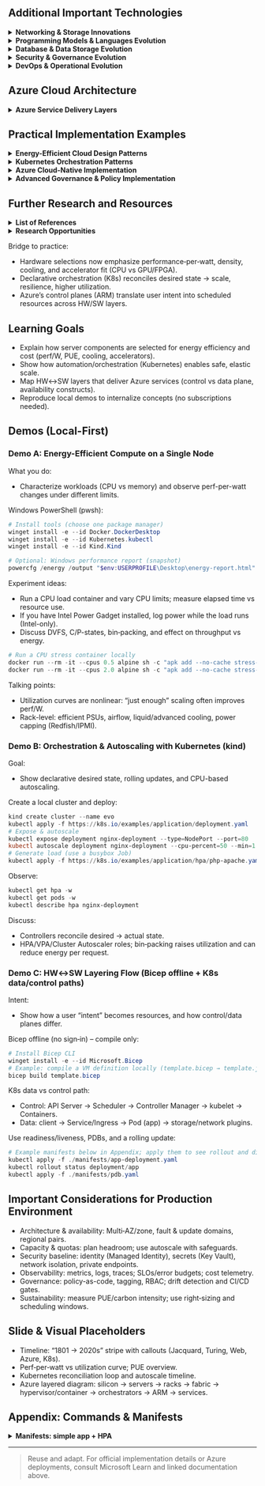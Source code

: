 ## Additional Important Technologies

<details>
  <summary><b>Networking & Storage Innovations</b></summary>

  ### Key Developments
  - **TCP/IP (1983)**
    - **Developers**: Vint Cerf and Bob Kahn
    - **Technical innovation**: Layered network protocols with end-to-end connectivity
    - **Impact**: Unified diverse networks into a single internetwork

  - **Ethernet Evolution**
    - **1980**: 10 Mbps shared media
    - **1995**: 100 Mbps Fast Ethernet
    - **1998**: 1 Gbps
    - **2002**: 10 Gbps
    - **2010+**: 40/100/400 Gbps

  - **Storage Area Networks (SANs)**
    - **Fibre Channel (1997)**: High-speed network technology specifically for storage
    - **iSCSI (2003)**: Storage protocol over TCP/IP networks
    - **Technical impact**: Separated storage from servers, enabled consolidation

  - **Software-Defined Networking (2011+)**
    - **OpenFlow**: Protocol separating control and data planes
    - **Technical architecture**: Centralized controllers, programmable forwarding
    - **Impact**: Enabled network automation, microsegmentation, policy-based control

  - **SR-IOV/RDMA**
    - **SR-IOV (Single Root I/O Virtualization)**: Hardware-assisted network virtualization
    - **RDMA (Remote Direct Memory Access)**: Network transfers without CPU involvement
    - **Energy efficiency**: Reduced CPU cycles per packet/transfer
    - **Performance**: Lower latency, higher throughput per watt
</details>

<details>
  <summary><b>Programming Models & Languages Evolution</b></summary>

  ### Key Developments
  - **Assembly Language (1950s)**
    - **Technical nature**: Human-readable mnemonics for machine code
    - **Impact**: First abstraction from raw binary programming

  - **High-level Languages**
    - **FORTRAN (1957)**: Scientific computing focus
    - **COBOL (1959)**: Business applications
    - **C (1972)**: Systems programming
    - **Impact**: Improved programmer productivity, code portability

  - **Object-Oriented Programming**
    - **Smalltalk (1972)**: First pure OOP language
    - **C++ (1985)**: Added OOP to C
    - **Java (1995)**: Platform independence with JVM
    - **Technical impact**: Encapsulation, inheritance, polymorphism

  - **Web Programming**
    - **JavaScript (1995)**: Client-side web programming
    - **PHP (1994), Ruby on Rails (2004)**: Server-side frameworks
    - **Node.js (2009)**: JavaScript on server-side
    - **Impact**: Enabled rich web applications

  - **Cloud-Native Programming Models**
    - **Reactive programming**: Handling asynchronous data streams
    - **Functional programming**: Immutable data, higher-order functions
    - **Infrastructure as Code**: Terraform, ARM templates, CloudFormation
    - **Technical impact**: Better aligned with distributed, elastic systems
</details>

<details>
  <summary><b>Database & Data Storage Evolution</b></summary>

  ### Key Developments
  - **Hierarchical Databases (1960s)**
    - **Example**: IBM's IMS
    - **Technical structure**: Tree-based data model
    - **Limitations**: Complex relationships required redundant data

  - **Relational Databases (1970s)**
    - **Edgar F. Codd**: Defined relational model at IBM
    - **SQL**: Standardized query language
    - **Technical innovations**: ACID transactions, normalized data
    - **Products**: Oracle, DB2, MySQL, SQL Server

  - **NoSQL Movement (2000s)**
    - **Types**: Document (MongoDB), Key-Value (Redis), Column (Cassandra), Graph (Neo4j)
    - **Technical drivers**: Scale-out architecture, schema flexibility
    - **CAP theorem**: Trade-offs between consistency, availability, partition tolerance
    - **Impact**: Enabled web-scale data storage

  - **NewSQL & Distributed SQL (2010s)**
    - **Examples**: Google Spanner, CockroachDB, Azure Cosmos DB
    - **Technical approach**: Distributed SQL systems with ACID guarantees
    - **Innovation**: Global distribution with consistency controls
    - **Impact**: Combined SQL familiarity with cloud-native scaling
</details>

<details>
  <summary><b>Security & Governance Evolution</b></summary>

  ### Key Developments
  - **Encryption Evolution**
    - **DES (1977)**: Early symmetric encryption standard
    - **RSA (1977)**: Public-key cryptography
    - **SSL/TLS**: Secured web communications
    - **Technical impact**: Enabled secure communication over public networks

  - **Identity & Access Management**
    - **LDAP (1993)**: Directory services protocol
    - **SAML (2002), OAuth (2010), OpenID Connect (2014)**: Federation standards
    - **Technical evolution**: From local accounts to federated identity

  - **Cloud Security Models**
    - **Shared responsibility model**: Dividing security duties between provider and customer
    - **Zero Trust**: "Never trust, always verify" approach
    - **Technical implementations**: Microsegmentation, JIT/JEA access, continuous verification
    - **Impact**: Adapted security for perimeter-less environments

  - **Regulatory Evolution**
    - **SOX (2002)**: Financial controls and reporting
    - **PCI DSS (2004)**: Payment card security
    - **GDPR (2016)**: Data protection and privacy
    - **Impact**: Formalized compliance requirements for systems
</details>

<details>
  <summary><b>DevOps & Operational Evolution</b></summary>

  ### Key Developments
  - **Agile Movement (2001)**
    - **Key innovation**: Iterative development with frequent feedback
    - **Technical practices**: Continuous integration, test automation
    - **Impact**: Shorter development cycles, improved adaptability

  - **DevOps (2009+)**
    - **Key principles**: Culture, automation, measurement, sharing
    - **Technical practices**: CI/CD pipelines, infrastructure as code
    - **Tools**: Jenkins, Git, Ansible, Terraform
    - **Impact**: Broke down silos between development and operations

  - **SRE (Site Reliability Engineering)**
    - **Origin**: Google approach to operations at scale
    - **Technical practices**: Error budgets, toil reduction, automation
    - **Key metrics**: SLIs, SLOs, SLAs
    - **Impact**: Applied software engineering to operational problems

  - **GitOps (2017+)**
    - **Technical approach**: Git repositories as source of truth for infrastructure
    - **Key components**: Declarative configurations, automated reconciliation
    - **Tools**: Flux, ArgoCD, Crossplane
    - **Impact**: Auditable, repeatable infrastructure management
</details>

## Azure Cloud Architecture

<details>
  <summary><b>Azure Service Delivery Layers</b></summary>

  ### Physical Infrastructure
  - **Regions & Availability Zones**
    - **Design**: Physically separate datacenters with independent power, cooling, networking
    - **Fault domains**: Isolation boundaries for hardware failures
    - **Technical implementation**: Dedicated dark fiber connections between zones

  - **Network Infrastructure**
    - **Global backbone**: Microsoft's private fiber network
    - **Software-Defined Networking**: Programmable network fabric
    - **ExpressRoute**: Dedicated private connections to Azure

  ### Core Platform
  - **Azure Resource Manager (ARM)**
    - **Technical role**: Control plane for all Azure resources
    - **Key concepts**: Resource providers, resource groups, RBAC
    - **Declarative model**: JSON/Bicep templates define desired state

  - **Virtualization Stack**
    - **Hypervisor**: Hyper-V based virtualization
    - **Storage virtualization**: Blob, disk, file abstractions
    - **Network virtualization**: Virtual networks, NSGs, UDRs

  ### Service Orchestration
  - **Compute Services**
    - **VMs**: IaaS offering with full control
    - **App Service**: PaaS with managed runtime environments
    - **Azure Kubernetes Service**: Managed Kubernetes control plane
    - **Azure Functions**: Event-driven serverless compute

  - **Storage & Databases**
    - **Storage accounts**: Blob, file, queue, table
    - **SQL databases**: Azure SQL DB, PostgreSQL, MySQL
    - **NoSQL options**: Cosmos DB (multi-model)
    - **Caching**: Redis Cache

  ### Integration & Connectivity
  - **Messaging Services**
    - **Service Bus**: Enterprise messaging
    - **Event Grid**: Event routing
    - **Event Hubs**: Big data streaming
    - **Storage Queues**: Simple queuing

  - **API Management**
    - **Gateway**: Request routing, transformation
    - **Developer portal**: Documentation, subscription management
    - **Policies**: Security, caching, transformation

  ### Security & Governance
  - **Azure Entra ID (formerly Azure AD)**
    - **Identity services**: Authentication, SSO, conditional access
    - **B2B/B2C**: External identity collaboration

  - **Azure Policy & Blueprints**
    - **Policy definitions**: Governance rules
    - **Initiatives**: Policy groups
    - **Blueprints**: Environment templates with policies
</details>

## Practical Implementation Examples

<details>
  <summary><b>Energy-Efficient Cloud Design Patterns</b></summary>

  ### Architectural Approaches
  - **Scale-to-zero pattern**
    - **Technique**: Automatically scale down to zero instances when not in use
    - **Implementation**: Azure Functions consumption plan, AKS with KEDA
    - **Impact**: Eliminates idle resource consumption

  - **Compute-storage proximity**
    - **Technique**: Place computation close to data
    - **Implementation**: Azure Blob near compute, Redis caching
    - **Impact**: Reduces network traffic, lowers latency

  - **Right-sizing resources**
    - **Technique**: Match resource allocation to actual needs
    - **Implementation**: VM rightsizing, autoscaling, burstable instances
    - **Impact**: Eliminates waste from overprovisioning

  ### Code Examples
  ```powershell
  # Azure PowerShell example for scheduling VM shutdown during off-hours
  $automationAccountName = "energy-optimization"
  $resourceGroupName = "production-rg"
  
  # Create automation account
  New-AzAutomationAccount -Name $automationAccountName `
                          -ResourceGroupName $resourceGroupName `
                          -Location "EastUS"
  
  # Import runbook
  $runbookUri = "https://raw.githubusercontent.com/Azure/azure-quickstart-templates/master/quickstarts/microsoft.automation/automation-schedule-source-control-jobs/scripts/Stop-AzureVMs.ps1"
  Import-AzAutomationRunbook -AutomationAccountName $automationAccountName `
                           -ResourceGroupName $resourceGroupName `
                           -Name "StopVMsOffHours" `
                           -Type PowerShell `
                           -Uri $runbookUri
  
  # Create schedule (stop VMs at 7PM weekdays)
  $schedule = New-AzAutomationSchedule -AutomationAccountName $automationAccountName `
                                     -ResourceGroupName $resourceGroupName `
                                     -Name "WeekdayEvening" `
                                     -StartTime "19:00" `
                                     -DaysOfWeek Monday,Tuesday,Wednesday,Thursday,Friday `
                                     -WeekInterval 1
  
  # Link runbook to schedule
  Register-AzAutomationScheduledRunbook -AutomationAccountName $automationAccountName `
                                       -ResourceGroupName $resourceGroupName `
                                       -RunbookName "StopVMsOffHours" `
                                       -ScheduleName "WeekdayEvening"
  ```

  ### Monitoring for Energy Efficiency
  ```yaml
  # Example Azure Monitor query to identify underutilized VMs
  Perf
  | where ObjectName == "Processor" and CounterName == "% Processor Time"
  | summarize AvgCPU = avg(CounterValue) by Computer
  | where AvgCPU < 10
  | join (
      Perf
      | where ObjectName == "Memory" and CounterName == "% Committed Bytes In Use"
      | summarize AvgMem = avg(CounterValue) by Computer
  ) on Computer
  | where AvgMem < 40
  | project Computer, AvgCPU, AvgMem, 
           Recommendation = "Consider downsizing this VM to reduce cost and energy"
  ```
</details>

<details>
  <summary><b>Kubernetes Orchestration Patterns</b></summary>

  ### Key Orchestration Concepts
  - **Declarative configuration**
    - **Technique**: Define desired state, let controllers reconcile
    - **Implementation**: Kubernetes manifests, Helm charts, Kustomize
    - **Benefits**: Consistency, repeatability, auditability

  - **Pod resource management**
    - **Technique**: Define requests and limits appropriately
    - **Implementation**: CPU/memory settings in pod specs
    - **Impact**: Better scheduling decisions, higher cluster utilization

  - **Autoscaling strategies**
    - **HPA (Horizontal Pod Autoscaler)**: Scale replicas based on metrics
    - **VPA (Vertical Pod Autoscaler)**: Adjust resource requests
    - **Cluster Autoscaler**: Add/remove nodes as needed
    - **KEDA**: Event-driven autoscaling

  ### Implementation Examples
  ```yaml
  # Example Kubernetes deployment with autoscaling and resource settings
  apiVersion: apps/v1
  kind: Deployment
  metadata:
    name: efficient-app
  spec:
    replicas: 2
    selector:
      matchLabels:
        app: efficient-app
    template:
      metadata:
        labels:
          app: efficient-app
      spec:
        containers:
        - name: app
          image: myregistry.azurecr.io/efficient-app:v1
          resources:
            requests:
              cpu: 100m
              memory: 128Mi
            limits:
              cpu: 500m
              memory: 256Mi
          readinessProbe:
            httpGet:
              path: /healthz
              port: 8080
            initialDelaySeconds: 5
            periodSeconds: 10
  ---
  apiVersion: autoscaling/v2
  kind: HorizontalPodAutoscaler
  metadata:
    name: efficient-app-hpa
  spec:
    scaleTargetRef:
      apiVersion: apps/v1
      kind: Deployment
      name: efficient-app
    minReplicas: 2
    maxReplicas: 10
    metrics:
    - type: Resource
      resource:
        name: cpu
        target:
          type: Utilization
          averageUtilization: 60
    - type: Resource
      resource:
        name: memory
        target:
          type: Utilization
          averageUtilization: 70
  ```

  ### Practical Tips for Efficient Orchestration
  - Schedule pod anti-affinity to spread workloads across nodes
  - Use pod topology spread constraints for multi-zone resilience
  - Implement node taints/tolerations to direct specialized workloads to appropriate hardware
  - Set up pod disruption budgets to maintain availability during updates
  - Use node selectors for workloads with specific hardware requirements (GPUs, SSD storage)
</details>

<details>
  <summary><b>Azure Cloud-Native Implementation</b></summary>

  ### Azure Kubernetes Service (AKS)
  - **Architecture best practices**
    - Use managed identity for cluster authentication
    - Implement network policies for pod-to-pod communication
    - Enable Azure CNI for advanced networking features
    - Consider AKS virtual nodes for burst scenarios

  - **AKS deployment example**
    ```bash
    # Create a resource group
    az group create --name myAKSGroup --location eastus
    
    # Create AKS cluster with energy-efficient features
    az aks create \
      --resource-group myAKSGroup \
      --name myAKSCluster \
      --node-count 3 \
      --enable-cluster-autoscaler \
      --min-count 1 \
      --max-count 5 \
      --enable-managed-identity \
      --network-plugin azure \
      --network-policy calico \
      --node-vm-size Standard_D4s_v3
    
    # Enable AKS node auto-shutdown to save energy in dev/test environments
    az vm auto-shutdown -g MC_myAKSGroup_myAKSCluster_eastus \
      --name aks-nodepool1-12345678-0 \
      --time 1900
    ```

  ### Serverless Computing with Azure Functions
  - **Event-driven, auto-scaling architecture**
    - Only runs when triggered (consumption plan)
    - Scales based on event queue length
    - Reduces energy usage compared to always-on services

  - **Function implementation example**
    ```csharp
    // Azure Function that processes messages efficiently
    public static class EnergyEfficientFunction
    {
        [FunctionName("ProcessQueueMessage")]
        public static async Task Run(
            [ServiceBusTrigger("myqueue", Connection = "ServiceBusConnection")] string myQueueItem,
            [CosmosDB(
                databaseName: "mydb",
                containerName: "mycoll",
                Connection = "CosmosDBConnection")]
                DocumentClient client,
            ILogger log)
        {
            log.LogInformation($"Processing message: {myQueueItem}");
            
            // Process in batches where possible to reduce connection overhead
            var documents = JsonConvert.DeserializeObject<List<Document>>(myQueueItem);
            
            // Use bulk operations for efficiency
            var tasks = documents.Select(doc => client.UpsertDocumentAsync(
                UriFactory.CreateDocumentCollectionUri("mydb", "mycoll"),
                doc));
                
            await Task.WhenAll(tasks);
        }
    }
    ```

  ### Azure App Service with Efficient Scaling
  - **Scaling configuration**
    ```json
    {
      "name": "autoscalesetting",
      "properties": {
        "profiles": [
          {
            "name": "Auto scale profile",
            "capacity": {
              "minimum": "1",
              "maximum": "10",
              "default": "1"
            },
            "rules": [
              {
                "metricTrigger": {
                  "metricName": "CpuPercentage",
                  "metricResourceUri": "/subscriptions/{subscription-id}/resourceGroups/{resource-group}/providers/Microsoft.Web/serverFarms/{app-service-plan}",
                  "timeGrain": "PT1M",
                  "statistic": "Average",
                  "timeWindow": "PT10M",
                  "timeAggregation": "Average",
                  "operator": "GreaterThan",
                  "threshold": 70
                },
                "scaleAction": {
                  "direction": "Increase",
                  "type": "ChangeCount",
                  "value": "1",
                  "cooldown": "PT5M"
                }
              },
              {
                "metricTrigger": {
                  "metricName": "CpuPercentage",
                  "metricResourceUri": "/subscriptions/{subscription-id}/resourceGroups/{resource-group}/providers/Microsoft.Web/serverFarms/{app-service-plan}",
                  "timeGrain": "PT1M",
                  "statistic": "Average",
                  "timeWindow": "PT10M",
                  "timeAggregation": "Average",
                  "operator": "LessThan",
                  "threshold": 30
                },
                "scaleAction": {
                  "direction": "Decrease",
                  "type": "ChangeCount",
                  "value": "1",
                  "cooldown": "PT5M"
                }
              }
            ]
          }
        ]
      }
    }
    ```
</details>

<details>
  <summary><b>Advanced Governance & Policy Implementation</b></summary>

  ### Azure Policy Implementation
  - **Energy efficiency policies**
    - Enforce VM SKUs with higher perf-per-watt
    - Require auto-shutdown on dev/test resources
    - Mandate storage tiering for infrequently accessed data

  ```json
  {
    "properties": {
      "displayName": "Require auto-shutdown for non-production VMs",
      "policyType": "Custom",
      "mode": "All",
      "description": "This policy ensures non-production VMs have auto-shutdown configured",
      "parameters": {},
      "policyRule": {
        "if": {
          "allOf": [
            {
              "field": "type",
              "equals": "Microsoft.Compute/virtualMachines"
            },
            {
              "field": "tags['environment']",
              "in": ["dev", "test", "qa"]
            }
          ]
        },
        "then": {
          "effect": "deployIfNotExists",
          "details": {
            "type": "Microsoft.DevTestLab/schedules",
            "deploymentScope": "resourceGroup",
            "existenceScope": "resourceGroup",
            "existenceCondition": {
              "field": "name",
              "like": "shutdown-computevm-*"
            },
            "roleDefinitionIds": [
              "/providers/Microsoft.Authorization/roleDefinitions/b24988ac-6180-42a0-ab88-20f7382dd24c"
            ],
            "deployment": {
              "properties": {
                "mode": "incremental",
                "template": {
                  "$schema": "https://schema.management.azure.com/schemas/2019-04-01/deploymentTemplate.json#",
                  "contentVersion": "1.0.0.0",
                  "parameters": {
                    "vmName": { "type": "string" }
                  },
                  "resources": [
                    {
                      "type": "Microsoft.DevTestLab/schedules",
                      "name": "[concat('shutdown-computevm-', parameters('vmName'))]",
                      "apiVersion": "2018-09-15",
                      "location": "[resourceGroup().location]",
                      "properties": {
                        "status": "Enabled",
                        "taskType": "ComputeVmShutdownTask",
                        "dailyRecurrence": {
                          "time": "1900"
                        },
                        "timeZoneId": "UTC",
                        "targetResourceId": "[resourceId('Microsoft.Compute/virtualMachines', parameters('vmName'))]"
                      }
                    }
                  ]
                },
                "parameters": {
                  "vmName": {
                    "value": "[field('name')]"
                  }
                }
              }
            }
          }
        }
      }
    }
  }
  ```

  ### Comprehensive Governance Framework
  - **Management Groups structure**
    - Top-level policies for org-wide standards
    - Environment-specific policies (prod, dev, test)
    - Workload-specific optimizations

  - **Resource tagging strategy**
    - Ownership and cost allocation
    - Environment classification
    - Energy efficiency targets
    - Shutdown/startup schedule eligibility

  - **Implementation example with Azure CLI**
    ```bash
    # Create a policy initiative for energy efficiency
    az policy set-definition create \
      --name 'energy-efficient-compute' \
      --display-name 'Energy Efficient Computing Standards' \
      --description 'Set of policies to ensure energy efficient resource usage' \
      --definitions '[
        {"policyDefinitionId": "/providers/Microsoft.Authorization/policyDefinitions/custom-vm-shutdown"},
        {"policyDefinitionId": "/providers/Microsoft.Authorization/policyDefinitions/custom-storage-lifecycle"},
        {"policyDefinitionId": "/providers/Microsoft.Authorization/policyDefinitions/custom-compute-rightsize"}
      ]'
    
    # Assign to management group
    az policy assignment create \
      --name 'enforce-energy-efficiency' \
      --scope '/providers/Microsoft.Management/managementGroups/development' \
      --policy-set-definition 'energy-efficient-compute'
    ```
</details>

## Further Research and Resources

<details>
  <summary><b>List of References</b></summary>

- [Azure Architecture Center](https://learn.microsoft.com/azure/architecture/)
- [Azure Resource Manager & Bicep](https://learn.microsoft.com/azure/azure-resource-manager/)
- [Azure Well-Architected (cost, reliability, ops)](https://learn.microsoft.com/azure/well-architected/)
- [CNCF (Cloud Native Computing Foundation) Kubernetes Docs](https://kubernetes.io/docs/)
- [Linux Foundation (power management overview)](https://www.kernel.org/doc/html/latest/)
- [Intel 4004 history](https://www.intel.com/content/www/us/en/history/museum-story-of-intel-4004.html)
</details>

<details>
  <summary><b>Research Opportunities</b></summary>

  ### Emerging Technologies
  - **Quantum Computing**
    - Potential to solve specific problems exponentially faster
    - Different energy profile from classical computing
    - Major cloud providers developing quantum services

  - **Advanced Cooling Technologies**
    - Two-phase immersion cooling
    - Direct-to-chip liquid cooling
    - Waste heat recovery and reuse

  - **Software-Hardware Co-design**
    - Domain-specific architectures (NPUs, DPUs)
    - Workload-optimized systems
    - Heterogeneous computing

  ### Industry Trends
  - **Data Sovereignty & Regional Computing**
    - Regulatory impacts on cloud architecture
    - Data residency requirements
    - Energy implications of geographic distribution

  - **Sustainable Software Engineering**
    - Carbon-aware development practices
    - Energy efficiency as a software metric
    - Tools for measuring application carbon footprint

  - **Edge-Cloud Continuum**
    - Computation placement optimization
    - Data gravity considerations
    - Energy implications of edge processing vs. centralized cloud
</details>


Bridge to practice:
- Hardware selections now emphasize performance‑per‑watt, density, cooling, and accelerator fit (CPU vs GPU/FPGA).  
- Declarative orchestration (K8s) reconciles desired state → scale, resilience, higher utilization.  
- Azure’s control planes (ARM) translate user intent into scheduled resources across HW/SW layers.

## Learning Goals
- Explain how server components are selected for energy efficiency and cost (perf/W, PUE, cooling, accelerators).
- Show how automation/orchestration (Kubernetes) enables safe, elastic scale.
- Map HW↔SW layers that deliver Azure services (control vs data plane, availability constructs).
- Reproduce local demos to internalize concepts (no subscriptions needed).

## Demos (Local-First)

### Demo A: Energy-Efficient Compute on a Single Node
What you do:
- Characterize workloads (CPU vs memory) and observe perf-per-watt changes under different limits.

Windows PowerShell (pwsh):
```powershell
# Install tools (choose one package manager)
winget install -e --id Docker.DockerDesktop
winget install -e --id Kubernetes.kubectl
winget install -e --id Kind.Kind

# Optional: Windows performance report (snapshot)
powercfg /energy /output "$env:USERPROFILE\Desktop\energy-report.html" /duration 60
```

Experiment ideas:
- Run a CPU load container and vary CPU limits; measure elapsed time vs resource use.
- If you have Intel Power Gadget installed, log power while the load runs (Intel-only).  
- Discuss DVFS, C/P-states, bin‑packing, and effect on throughput vs energy.

```powershell
# Run a CPU stress container locally
docker run --rm -it --cpus 0.5 alpine sh -c "apk add --no-cache stress-ng && stress-ng --cpu 2 --timeout 45s"
docker run --rm -it --cpus 2.0 alpine sh -c "apk add --no-cache stress-ng && stress-ng --cpu 4 --timeout 45s"
```

Talking points:
- Utilization curves are nonlinear: “just enough” scaling often improves perf/W.
- Rack-level: efficient PSUs, airflow, liquid/advanced cooling, power capping (Redfish/IPMI).

### Demo B: Orchestration & Autoscaling with Kubernetes (kind)
Goal:
- Show declarative desired state, rolling updates, and CPU-based autoscaling.

Create a local cluster and deploy:
```powershell
kind create cluster --name evo
kubectl apply -f https://k8s.io/examples/application/deployment.yaml
# Expose & autoscale
kubectl expose deployment nginx-deployment --type=NodePort --port=80
kubectl autoscale deployment nginx-deployment --cpu-percent=50 --min=1 --max=5
# Generate load (use a busybox Job)
kubectl apply -f https://k8s.io/examples/application/hpa/php-apache.yaml
```

Observe:
```powershell
kubectl get hpa -w
kubectl get pods -w
kubectl describe hpa nginx-deployment
```

Discuss:
- Controllers reconcile desired → actual state.
- HPA/VPA/Cluster Autoscaler roles; bin‑packing raises utilization and can reduce energy per request.

### Demo C: HW↔SW Layering Flow (Bicep offline + K8s data/control paths)
Intent:
- Show how a user “intent” becomes resources, and how control/data planes differ.

Bicep offline (no sign‑in) – compile only:
```powershell
# Install Bicep CLI
winget install -e --id Microsoft.Bicep
# Example: compile a VM definition locally (template.bicep → template.json)
bicep build template.bicep
```

K8s data vs control path:
- Control: API Server → Scheduler → Controller Manager → kubelet → Containers.
- Data: client → Service/Ingress → Pod (app) → storage/network plugins.

Use readiness/liveness, PDBs, and a rolling update:
```powershell
# Example manifests below in Appendix; apply them to see rollout and disruption behavior
kubectl apply -f ./manifests/app-deployment.yaml
kubectl rollout status deployment/app
kubectl apply -f ./manifests/pdb.yaml
```

## Important Considerations for Production Environment
- Architecture & availability: Multi‑AZ/zone, fault & update domains, regional pairs.
- Capacity & quotas: plan headroom; use autoscale with safeguards.
- Security baseline: identity (Managed Identity), secrets (Key Vault), network isolation, private endpoints.
- Observability: metrics, logs, traces; SLOs/error budgets; cost telemetry.
- Governance: policy-as-code, tagging, RBAC; drift detection and CI/CD gates.
- Sustainability: measure PUE/carbon intensity; use right‑sizing and scheduling windows.

## Slide & Visual Placeholders
- Timeline: “1801 → 2020s” stripe with callouts (Jacquard, Turing, Web, Azure, K8s).
- Perf‑per‑watt vs utilization curve; PUE overview.
- Kubernetes reconciliation loop and autoscale timeline.
- Azure layered diagram: silicon → servers → racks → fabric → hypervisor/container → orchestrators → ARM → services.

## Appendix: Commands & Manifests

<details>
<summary><b>Manifests: simple app + HPA</b></summary>

```yaml
# manifests/app-deployment.yaml
apiVersion: apps/v1
kind: Deployment
metadata:
  name: app
spec:
  replicas: 1
  selector:
    matchLabels:
      app: demo
  template:
    metadata:
      labels:
        app: demo
    spec:
      containers:
        - name: app
          image: nginx
          ports:
            - containerPort: 80
          resources:
            requests:
              cpu: "100m"
              memory: "128Mi"
            limits:
              cpu: "500m"
              memory: "256Mi"
          readinessProbe:
            httpGet:
              path: /
              port: 80
            initialDelaySeconds: 5
            periodSeconds: 5
---
apiVersion: v1
kind: Service
metadata:
  name: app
spec:
  type: NodePort
  selector:
    app: demo
  ports:
    - port: 80
      targetPort: 80
```

```yaml
# manifests/hpa.yaml
apiVersion: autoscaling/v2
kind: HorizontalPodAutoscaler
metadata:
  name: app
spec:
  scaleTargetRef:
    apiVersion: apps/v1
    kind: Deployment
    name: app
  minReplicas: 1
  maxReplicas: 5
  metrics:
    - type: Resource
      resource:
        name: cpu
        target:
          type: Utilization
          averageUtilization: 50
```

```yaml
# manifests/pdb.yaml
apiVersion: policy/v1
kind: PodDisruptionBudget
metadata:
  name: app-pdb
spec:
  minAvailable: 1
  selector:
    matchLabels:
      app: demo
```
</details>

---

> Reuse and adapt. For official implementation details or Azure deployments, consult Microsoft Learn and linked documentation above.
